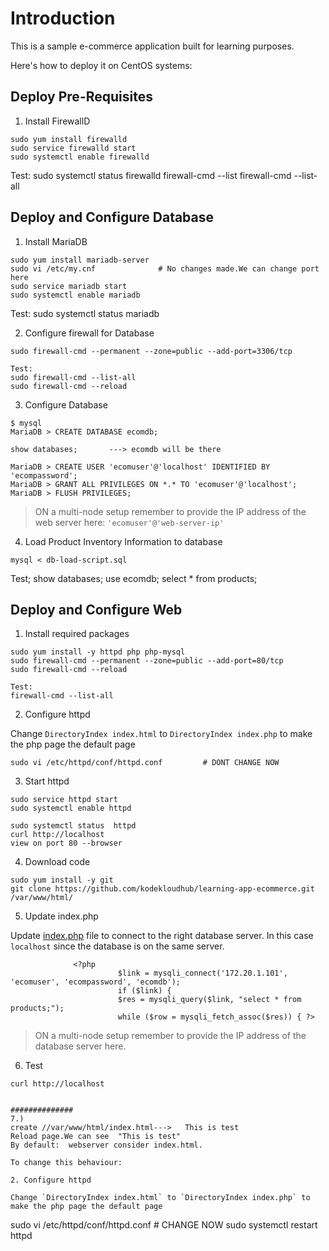# Introduction

This is a sample e-commerce application built for learning purposes.

Here's how to deploy it on CentOS systems:

## Deploy Pre-Requisites

1. Install FirewallD

```
sudo yum install firewalld
sudo service firewalld start
sudo systemctl enable firewalld
```
Test:
sudo systemctl status  firewalld
firewall-cmd --list
firewall-cmd --list-all


## Deploy and Configure Database

1. Install MariaDB

```
sudo yum install mariadb-server
sudo vi /etc/my.cnf              # No changes made.We can change port here
sudo service mariadb start
sudo systemctl enable mariadb
```

Test:
sudo systemctl status mariadb


2. Configure firewall for Database

```
sudo firewall-cmd --permanent --zone=public --add-port=3306/tcp

Test:
sudo firewall-cmd --list-all
sudo firewall-cmd --reload
```

3. Configure Database

```
$ mysql
MariaDB > CREATE DATABASE ecomdb;

show databases;       ---> ecomdb will be there

MariaDB > CREATE USER 'ecomuser'@'localhost' IDENTIFIED BY 'ecompassword';
MariaDB > GRANT ALL PRIVILEGES ON *.* TO 'ecomuser'@'localhost';
MariaDB > FLUSH PRIVILEGES;
```

> ON a multi-node setup remember to provide the IP address of the web server here: `'ecomuser'@'web-server-ip'`

4. Load Product Inventory Information to database

```
mysql < db-load-script.sql
```

Test;
show databases;
use ecomdb;
select * from products;


## Deploy and Configure Web

1. Install required packages

```
sudo yum install -y httpd php php-mysql
sudo firewall-cmd --permanent --zone=public --add-port=80/tcp
sudo firewall-cmd --reload

Test:
firewall-cmd --list-all
```

2. Configure httpd

Change `DirectoryIndex index.html` to `DirectoryIndex index.php` to make the php page the default page

```
sudo vi /etc/httpd/conf/httpd.conf         # DONT CHANGE NOW
```

3. Start httpd

```
sudo service httpd start
sudo systemctl enable httpd

sudo systemctl status  httpd
curl http://localhost
view on port 80 --browser
```

4. Download code

```
sudo yum install -y git
git clone https://github.com/kodekloudhub/learning-app-ecommerce.git /var/www/html/
```

5. Update index.php

Update [index.php](https://github.com/kodekloudhub/learning-app-ecommerce/blob/13b6e9ddc867eff30368c7e4f013164a85e2dccb/index.php#L107) file to connect to the right database server. In this case `localhost` since the database is on the same server.

```
              <?php
                        $link = mysqli_connect('172.20.1.101', 'ecomuser', 'ecompassword', 'ecomdb');
                        if ($link) {
                        $res = mysqli_query($link, "select * from products;");
                        while ($row = mysqli_fetch_assoc($res)) { ?>
```

> ON a multi-node setup remember to provide the IP address of the database server here.


6. Test

```
curl http://localhost


##############
7.)
create //var/www/html/index.html--->   This is test
Reload page.We can see  "This is test"
By default:  webserver consider index.html. 

To change this behaviour:

2. Configure httpd

Change `DirectoryIndex index.html` to `DirectoryIndex index.php` to make the php page the default page

```
sudo vi /etc/httpd/conf/httpd.conf         #  CHANGE NOW
sudo systemctl restart  httpd


```
```
